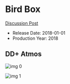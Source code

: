 # Bird Box

[Discussion Post](https://www.avsforum.com/threads/bass-eq-for-filtered-movies.2995212/post-57318582)

* Release Date: 2018-01-01
* Production Year: 2018

## DD+ Atmos

![img 0](https://i.imgur.com/xWrvcoc.jpg)

![img 1](https://i.imgur.com/eTVHTgj.jpg)

